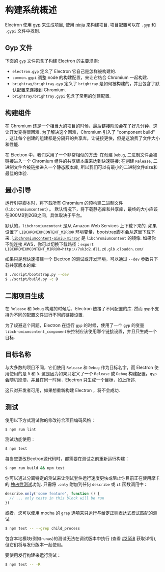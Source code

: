# 构建系统概述

Electron 使用 [gyp](https://gyp.gsrc.io/) 来生成项目, 使用 [ninja](https://ninja-build.org/) 来构建项目. 项目配置可以在 `.gyp` 和 `.gypi` 文件中找到.

## Gyp 文件

下面的 `gyp` 文件包含了构建 Electron 的主要规则:

* `electron.gyp` 定义了 Electron 它自己是怎样被构建的.
* `common.gypi` 调整 node 的构建配置，来让它结合 Chromium 一起构建.
* `brightray/brightray.gyp` 定义了 `brightray` 是如何被构建的，并且包含了默认配置来连接到 Chromium.
* `brightray/brightray.gypi` 包含了常用的创建配置.

## 构建组件

在 Chromium 还是一个相当大的项目的时候，最后链接阶段会花了好几分钟，这让开发变得很困难. 为了解决这个困难，Chromium 引入了 "component build" ，这让每个创建的组建都是分隔开的共享库，让链接更快，但是这浪费了文件大小和性能.

在 Electron 中，我们采用了一个非常相似的方法: 在创建 `Debug`, 二进制文件会被链接进入一个 Chromium 组件的共享版本库来达到快速链接; 在创建 `Release`, 二进制文件会被链接进入一个静态版本库, 所以我们可以有最小的二进制文件size和最佳的体验.

## 最小引导

运行引导脚本时，将下载所有 Chromium 的预构建二进制文件(`libchromiumcontent`) 。 默认情况下，将下载静态库和共享库，最终的大小应该在800MB到2GB之间，具体取决于平台。

默认的，`libchromiumcontent` 是从 Amazon Web Services 上下载下来的. 如果设置了 `LIBCHROMIUMCONTENT_MIRROR` 环境变量，bootstrap脚本会从这里下载下来. [`libchromiumcontent-qiniu-mirror`](https://github.com/hokein/libchromiumcontent-qiniu-mirror) 是 `libchromiumcontent` 的镜像. 如果你不能连接 AWS，你可以切换下载路径：`export LIBCHROMIUMCONTENT_MIRROR=http://7xk3d2.dl1.z0.glb.clouddn.com/`

如果只是想快速搭建一个 Electron 的测试或开发环境，可以通过 `--dev` 参数只下载共享版本的库:

```bash
$ ./script/bootstrap.py --dev
$ ./script/build.py -c D
```

## 二期项目生成

在 `Release` 和 `Debug` 构建的时候后，Electron 链接了不同配置的库. 然而 `gyp`不支持为不同的配置文件进行不同的链接设置.

为了规避这个问题，Electron 在运行 `gyp` 的时候，使用了一个 `gyp` 的变量 `libchromiumcontent_component`来控制应该使用哪个链接设置，并且只生成一个目标.

## 目标名称

与大多数的项目不同，它们使用 `Release` 和 `Debug` 作为目标名字，而 Electron 使用使用的是 `R` 和 `D`. 这是因为如果只定义了一个 `Release` 或 `Debug` 构建配置，`gyp` 会随机崩溃，并且在同一时候，Electron 只生成一个目标，如上所述.

这只对开发者可用，如果想重新构建 Electron ，将不会成功.

## 测试

使用以下方式测试你的修改符合项目编码风格：

```bash
$ npm run lint
```

测试功能使用：

```bash
$ npm test
```

每当您更改Electron源代码时，都需要在测试之前重新运行构建：

```bash
$ npm run build && npm test
```

你可以通过分离特定的测试来让测试套件运行速度更快或阻止你目前正在使用摩卡的 [独占性测试](https://mochajs.org/#exclusive-tests)功能. 只需将 `.only` 附加到任何 `describe` 或 `it` 函数调用中：

```js
describe.only('some feature', function () {
  // ... only tests in this block will be run
})
```

或者，您可以使用 mocha 的 `grep` 选项来只运行与给定正则表达式模式匹配的测试

```sh
$ npm test -- --grep child_process
```

包含本地模块(例如`runas`)的测试无法在调试版本中执行 (查看 [#2558](https://github.com/electron/electron/issues/2558) 获取详情), 但它们将与发行版本一起使用。

要使用发行构建来运行测试：

```bash
$ npm test -- -R
```